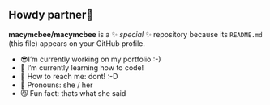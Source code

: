 ## Howdy partner🤠


**macymcbee/macymcbee** is a ✨ _special_ ✨ repository because its `README.md` (this file) appears on your GitHub profile.

- 😎I’m currently working on my portfolio :-)
- 🤨 I’m currently learning how to code!
- 🫥 How to reach me: dont! :-D
- 🧐 Pronouns: she / her
- 😼 Fun fact: thats what she said

